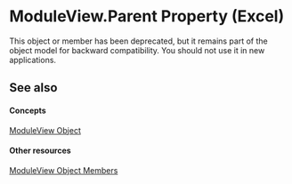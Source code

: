
# ModuleView.Parent Property (Excel)

This object or member has been deprecated, but it remains part of the object model for backward compatibility. You should not use it in new applications.


## See also


#### Concepts


 [ModuleView Object](c9133d55-52ab-782d-3d77-8b453b6ab343.md)
#### Other resources


 [ModuleView Object Members](41903808-0dbe-3b7a-4b41-302a9b9833e8.md)
